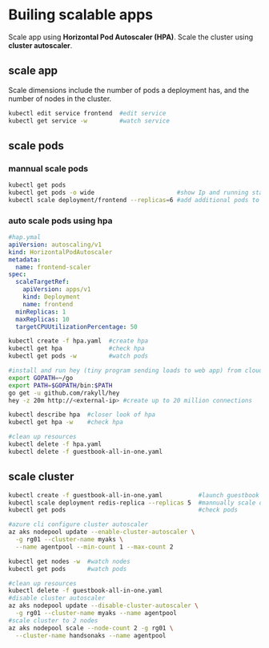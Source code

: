 # Builing scalable apps

Scale app using **Horizontal Pod Autoscaler (HPA)**. Scale the cluster using **cluster autoscaler**.

## scale app
Scale dimensions include the number of pods a deployment has, and the number of nodes in the cluster.

```sh
kubectl edit service frontend  #edit service
kubectl get service -w         #watch service
```

## scale pods

### mannual scale pods
```sh
kubectl get pods
kubectl get pods -o wide                       #show Ip and running status
kubectl scale deployment/frontend --replicas=6 #add additional pods to the deployment
```

### auto scale pods using hpa
```yaml
#hap.ymal
apiVersion: autoscaling/v1
kind: HorizontalPodAutoscaler
metadata:
  name: frontend-scaler
spec:
  scaleTargetRef:
    apiVersion: apps/v1
    kind: Deployment
    name: frontend
  minReplicas: 1
  maxReplicas: 10
  targetCPUUtilizationPercentage: 50
```

```sh
kubectl create -f hpa.yaml  #create hpa
kubectl get hpa             #check hpa
kubectl get pods -w         #watch pods

#install and run hey (tiny program sending loads to web app) from cloud shell
export GOPATH=~/go
export PATH=$GOPATH/bin:$PATH
go get -u github.com/rakyll/hey
hey -z 20m http://<external-ip> #create up to 20 million connections

kubectl describe hpa  #closer look of hpa
kubectl get hpa -w    #check hpa

#clean up resources
kubectl delete -f hpa.yaml
kubectl delete -f guestbook-all-in-one.yaml
```

## scale cluster
```sh
kubectl create -f guestbook-all-in-one.yaml          #launch guestbook app
kubectl scale deployment redis-replica --replicas 5  #mannually scale out redis-replica
kubectl get pods                                     #check pods

#azure cli configure cluster autoscaler
az aks nodepool update --enable-cluster-autoscaler \
  -g rg01 --cluster-name myaks \
  --name agentpool --min-count 1 --max-count 2

kubectl get nodes -w  #watch nodes
kubectl get pods      #watch pods

#clean up resources
kubectl delete -f guestbook-all-in-one.yaml
#disable cluster autoscaler
az aks nodepool update --disable-cluster-autoscaler \
  -g rg01 --cluster-name myaks --name agentpool
#scale cluster to 2 nodes
az aks nodepool scale --node-count 2 -g rg01 \
  --cluster-name handsonaks --name agentpool
```
